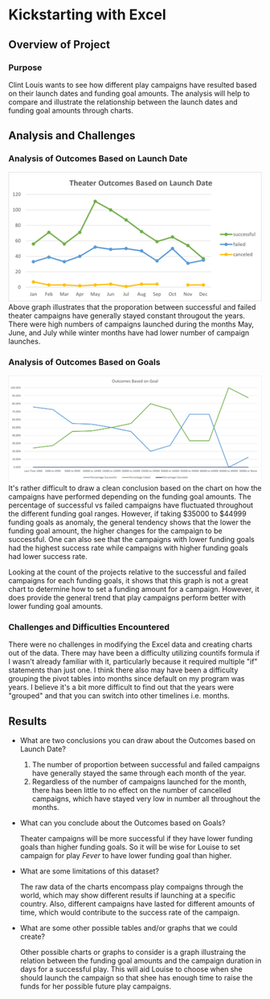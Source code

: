 # Kickstarting with Excel

## Overview of Project

### Purpose
Clint Louis wants to see how different play campaigns have resulted based on their launch dates and funding goal amounts. The analysis will help to compare and illustrate the relationship between the launch dates and funding goal amounts through charts.


## Analysis and Challenges

### Analysis of Outcomes Based on Launch Date
![Theater Outcomes vs Launch Date](Theater_Outcomes_vs_Launch.png)
    Above graph illustrates that the proporation between successful and failed theater campaigns have generally stayed constant througout the years. There were high numbers of campaigns launched during the months May, June, and July while winter months have had lower number of campaign launches.


### Analysis of Outcomes Based on Goals
![Outcomes vs Goals](Outcomes_vs_Goals.png)
    It's rather difficult to draw a clean conclusion based on the chart on how the campaigns have performed depending on the funding goal amounts. The percentage of successful vs failed campaigns have fluctuated throughout the different funding goal ranges. However, if taking $35000 to $44999 funding goals as anomaly, the general tendency shows that the lower the funding goal amount, the higher changes for the campaign to be successful. One can also see that the campaigns with lower funding goals had the highest success rate while campaigns with higher funding goals had lower success rate.



Looking at the count of the projects relative to the successful and failed campaigns for each funding goals, it shows that this graph is not a great chart to determine how to set a funding amount for a campaign. However, it does provide the general trend that play campaigns perform better with lower funding goal amounts.

### Challenges and Difficulties Encountered
There were no challenges in modifying the Excel data and creating charts out of the data. There may have been a difficulty utilizing countifs formula if I wasn't already familiar with it, particularly because it required multiple "if" statements than just one. I think there also may have been a difficulty grouping the pivot tables into months since default on my program was years. I believe it's a bit more difficult to find out that the years were "grouped" and that you can switch into other timelines i.e. months.

## Results

- What are two conclusions you can draw about the Outcomes based on Launch Date?
        
    1. The number of proportion between successful and failed campaigns have generally stayed the same through each month of the year. 
    2. Regardless of the number of campaigns launched for the month, there has been little to no effect on the number of cancelled campaigns, which have stayed very low in number all throughout the months. 

- What can you conclude about the Outcomes based on Goals?

    Theater campaigns will be more successful if they have lower funding goals than higher funding goals. So it will be wise for Louise to set campaign for play *Fever* to have lower funding goal than higher. 

- What are some limitations of this dataset?

    The raw data of the charts encompass play compaigns through the world, which may show different results if launching at a specific country. Also, different campaigns have lasted for different amounts of time, which would contribute to the success rate of the campaign.

- What are some other possible tables and/or graphs that we could create?

    Other possible charts or graphs to consider is a graph illustraing the relation between the funding goal amounts and the campaign duration in days for a successful play. This will aid Louise to choose when she should launch the campaign so that shee has enough time to raise the funds for her possible future play campaigns.
